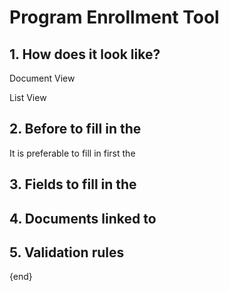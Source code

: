 <!-- add-breadcrumbs -->
# Program Enrollment Tool

## 1. How does it look like?  

Document View

List View

## 2. Before to fill in the  
It is preferable to fill in first the

## 3. Fields to fill in the

## 4. Documents linked to

## 5. Validation rules

{end}
